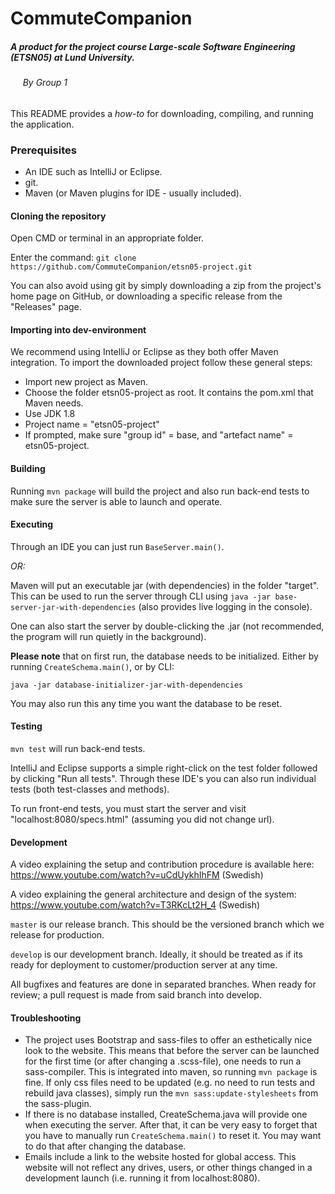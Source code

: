 # CommuteCompanion
##### A product for the project course **Large-scale Software Engineering** (ETSN05) at Lund University.
###### &nbsp;&nbsp;&nbsp;&nbsp; By Group 1

This README provides a *how-to* for downloading, compiling, and running the application.

### Prerequisites
- An IDE such as IntelliJ or Eclipse.
- git.
- Maven (or Maven plugins for IDE - usually included).


#### Cloning the repository
Open CMD or terminal in an appropriate folder.

Enter the command:
`git clone https://github.com/CommuteCompanion/etsn05-project.git`

You can also avoid using git by simply downloading a zip from the project's home page on GitHub, or downloading a specific release from the "Releases" page.


#### Importing into dev-environment
We recommend using IntelliJ or Eclipse as they both offer Maven integration. To import the downloaded project follow these general steps:
- Import new project as Maven.
- Choose the folder etsn05-project as root. It contains the pom.xml that Maven needs.
- Use JDK 1.8
- Project name = "etsn05-project"
- If prompted, make sure "group id" = base, and "artefact name" = etsn05-project.

#### Building
Running `mvn package` will build the project and also run back-end tests to make sure the server is able to launch and operate.

#### Executing
Through an IDE you can just run `BaseServer.main()`.

*OR:* 

Maven will put an executable jar (with dependencies) in the folder "target". This can be used to run the server through CLI using `java -jar base-server-jar-with-dependencies` (also provides live logging in the console).

One can also start the server by double-clicking the .jar (not recommended, the program will run quietly in the background).

**Please note** that on first run, the database needs to be initialized. Either by running `CreateSchema.main()`, or by CLI:

`java -jar database-initializer-jar-with-dependencies`

You may also run this any time you want the database to be reset.

#### Testing
`mvn test` will run back-end tests.

IntelliJ and Eclipse supports a simple right-click on the test folder followed by clicking "Run all tests". Through these IDE's you can also run individual tests (both test-classes and methods).

To run front-end tests, you must start the server and visit "localhost:8080/specs.html" (assuming you did not change url).

#### Development
A video explaining the setup and contribution procedure is available here: https://www.youtube.com/watch?v=uCdUykhIhFM (Swedish)

A video explaining the general architecture and design of the system: https://www.youtube.com/watch?v=T3RKcLt2H_4 (Swedish)

`master` is our release branch. This should be the versioned branch which we release for production.

`develop` is our development branch. Ideally, it should be treated as if its ready for deployment to customer/production server at any time.

All bugfixes and features are done in separated branches. When ready for review; a pull request is made from said branch into develop. 

#### Troubleshooting
 - The project uses Bootstrap and sass-files to offer an esthetically nice look to the website. This means that before the server can be launched for the first time (or after changing a .scss-file), one needs to run a sass-compiler. This is integrated into maven, so running `mvn package` is fine. If only css files need to be updated (e.g. no need to run tests and rebuild java classes), simply run the `mvn sass:update-stylesheets` from the sass-plugin.
 - If there is no database installed, CreateSchema.java will provide one when executing the server. After that, it can be very easy to forget that you have to manually run `CreateSchema.main()` to reset it. You may want to do that after changing the database.
 - Emails include a link to the website hosted for global access. This website will not reflect any drives, users, or other things changed in a development launch (i.e. running it from localhost:8080).